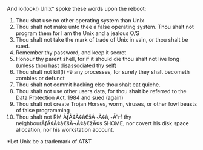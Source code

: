 And lo(look!) Unix\* spoke these words upon the reboot:

1. Thou shat use no other operating system than Unix
2. Thou shalt not make unto thee a false operating system. Thou shalt not program them for I am the Unix and a jealous O/S
3. Thou shalt not take the mark of trade of Unix in vain, or thou shalt be sued.
4. Remember thy password, and keep it secret
5. Honour thy parent shell, for if it should die thou shalt not live long (unless thou hast disassociated thy self)
6. Thou shalt not kill(l) -9 any processes, for surely they shalt becometh zombies or defunct
7. Thou shalt not commit hacking else thou shalt eat quiche.
8. Thou shalt not use other users data, for thou shalt be referred to the Data Protection Act, 1984 and sued (again)
9. Thou shalt not create Trojan Horses, worm, viruses, or other fowl beasts of false programming
10. Thou shalt not RM ÃƒÂ¢Ã¢â€šÂ¬Ã¢â‚¬Å“rf thy neighbourÃƒÂ¢Ã¢â€šÂ¬Ã¢â€žÂ¢s $HOME, nor covert his disk space allocation, nor his workstation account.

\*Let Unix be a trademark of AT&amp;T
